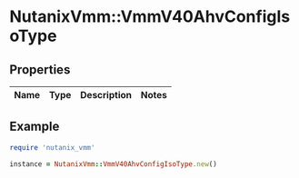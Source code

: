 # NutanixVmm::VmmV40AhvConfigIsoType

## Properties

| Name | Type | Description | Notes |
| ---- | ---- | ----------- | ----- |

## Example

```ruby
require 'nutanix_vmm'

instance = NutanixVmm::VmmV40AhvConfigIsoType.new()
```

